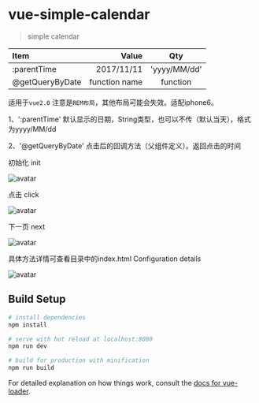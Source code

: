 # vue-simple-calendar

> simple calendar

| Item      |    Value | Qty  |
| :-------- | --------:| :--: |
|:parentTime|2017/11/11|'yyyy/MM/dd'|
|@getQueryByDate|function name|function|

适用于`vue2.0` 注意是`REM布局`，其他布局可能会失效。适配iphone6。

1、':parentTime'      默认显示的日期，String类型，也可以不传（默认当天），格式为yyyy/MM/dd

2、'@getQueryByDate'  点击后的回调方法（父组件定义）。返回点击的时间

初始化 init

![avatar](http://olrrovutt.bkt.clouddn.com/20171115162646.jpg)

点击 click

![avatar](http://olrrovutt.bkt.clouddn.com/20171115162733.jpg)

下一页 next

![avatar](http://olrrovutt.bkt.clouddn.com/20171115163216.jpg)

具体方法详情可查看目录中的index.html Configuration details

![avatar](http://olrrovutt.bkt.clouddn.com/20171116162212.jpg)

## Build Setup

``` bash
# install dependencies
npm install

# serve with hot reload at localhost:8080
npm run dev

# build for production with minification
npm run build
```

For detailed explanation on how things work, consult the [docs for vue-loader](http://vuejs.github.io/vue-loader).
